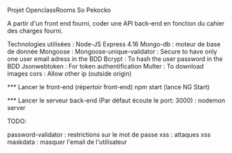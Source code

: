 Projet OpenclassRooms So Pekocko

A partir d'un front end fourni, coder une API back-end en fonction du cahier des charges fourni. 

Technologies utilisées :
Node-JS
Express 4.16
Mongo-db : moteur de base de donnée
Mongoose : 
Mongoose-unique-validator : Secure to have only one user email adress in the BDD
Bcrypt : To hash the user password in the BDD
Jsonwebtoken : For token authentification
Multer : To download images
cors : Allow other ip (outside origin)


*** Lancer le front-end (répertoir front-end)
npm start (lance NG Start)

*** Lancer le serveur back-end (Par défaut écoute le port: 3000) :
nodemon server


TODO:
 
password-validator : restrictions sur le mot de passe
xss : attaques xss
maskdata : masquer l'email de l'utilisateur

